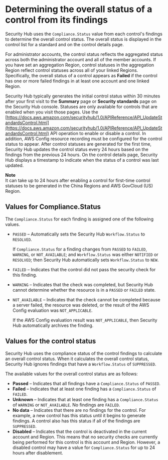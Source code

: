 # Determining the overall status of a control from its findings<a name="controls-overall-status"></a>

Security Hub uses the `Compliance.Status` value from each control's findings to determine the overall control status\. The overall status is displayed in the control list for a standard and on the control details page\.

For administrator accounts, the control status reflects the aggregated status across both the administrator account and all of the member accounts\. If you have set an aggregation Region, control statuses in the aggregation Region reflect control statuses across all of your linked Regions\. Specifically, the overall status of a control appears as **Failed** if the control has one or more failed findings in at least one account and one linked Region\.

Security Hub typically generates the initial control status within 30 minutes after your first visit to the **Summary** page or **Security standards** page on the Security Hub console\. Statuses are only available for controls that are enabled when you visit those pages\. Use the [https://docs.aws.amazon.com/securityhub/1.0/APIReference/API_UpdateStandardsControl.html](https://docs.aws.amazon.com/securityhub/1.0/APIReference/API_UpdateStandardsControl.html) API operation to enable or disable a control\. In addition, AWS Config resource recording must be configured for the control status to appear\. After control statuses are generated for the first time, Security Hub updates the control status every 24 hours based on the findings from the previous 24 hours\. On the control details page, Security Hub displays a timestamp to indicate when the status of a control was last updated\.

**Note**  
It can take up to 24 hours after enabling a control for first\-time control statuses to be generated in the China Regions and AWS GovCloud \(US\) Region\.

## Values for Compliance\.Status<a name="controls-overall-status-compliance-status"></a>

The `Compliance.Status` for each finding is assigned one of the following values\.
+ `PASSED` – Automatically sets the Security Hub `Workflow.Status` to `RESOLVED`\.

  If `Compliance.Status` for a finding changes from `PASSED` to `FAILED`, `WARNING`, or `NOT_AVAILABLE`; and `Workflow.Status` was either `NOTIFIED` or `RESOLVED`; then Security Hub automatically sets `Workflow.Status` to `NEW`\.
+ `FAILED` – Indicates that the control did not pass the security check for this finding\.
+ `WARNING` – Indicates that the check was completed, but Security Hub cannot determine whether the resource is in a `PASSED` or `FAILED` state\.
+ `NOT_AVAILABLE` – Indicates that the check cannot be completed because a server failed, the resource was deleted, or the result of the AWS Config evaluation was `NOT_APPLICABLE`\.

  If the AWS Config evaluation result was `NOT_APPLICABLE`, then Security Hub automatically archives the finding\.

## Values for the control status<a name="controls-overall-status-values"></a>

Security Hub uses the compliance status of the control findings to calculate an overall control status\. When it calculates the overall control status, Security Hub ignores findings that have a `Workflow.Status` of `SUPPRESSED`\.

The available values for the overall control status are as follows:
+ **Passed** – Indicates that all findings have a `Compliance.Status` of `PASSED`\.
+ **Failed** – Indicates that at least one finding has a `Compliance.Status` of `FAILED`\.
+ **Unknown** – Indicates that at least one finding has a `Compliance.Status` of `WARNING` or `NOT_AVAILABLE`\. No findings are `FAILED`\.
+ **No data** – Indicates that there are no findings for the control\. For example, a new control has this status until it begins to generate findings\. A control also has this status if all of the findings are `SUPPRESSED`\.
+ **Disabled** – Indicates that the control is deactivated in the current account and Region\. This means that no security checks are currently being performed for this control is this account and Region\. However, a disabled control may have a value for `Compliance.Status` for up to 24 hours after disablement\.